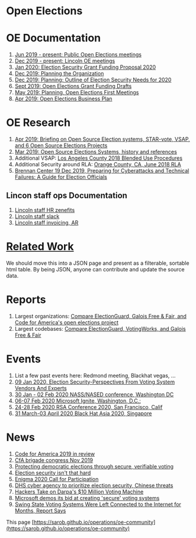 # Open Elections

# OE Documentation
1. [Jun 2019 - present: Public Open Elections meetings](https://docs.google.com/document/d/19dnBvyUCzGZkBKKSkeLVnRktHQ_OpHdTIthmnxWcWLU/edit?usp=sharing)
1. [Dec 2019 - present: Lincoln OE meetings](https://docs.google.com/document/d/1Ayc5zLKnqbVlv90jlSaASlEhG5U7XSOapHKnVEWa9FI/edit?usp=sharing)
1. [Jan 2020: Election Security Grant Funding Proposal 2020](https://docs.google.com/document/d/1CP1bWHd1jGUM2PL8DNemZ2YxqqNlVTfAL3KLiXV9etk/edit?usp=sharing)
1. [Dec 2019: Planning the Organization](https://docs.google.com/document/d/1mEeXGE0sRmKXX3RnAbf4gXgaKp3X4WRWiJ1G0JUkh1c/edit?usp=sharing)
1. [Dec 2019: Planning: Outline of Election Security Needs for 2020](https://docs.google.com/document/d/1GNWMvz-dliDvWp4uR392-415c71R-11WZK4xnrlGX98/edit?usp=sharing)
1. [Sept 2019: Open Elections Grant Funding Drafts](https://drive.google.com/open?id=17R4Ibhv7djAByH5U_yuP5C5zy7MHXswuML6tRyjCPmw)
1. [May 2019: Planning, Open Elections First Meetings](https://docs.google.com/document/d/1wX7UctI4FiD2FPkM7_iRvvNzMGfRxPh9T1Ij4rvDcQM/edit?usp=sharing)
1. [Apr 2019: Open Elections Business Plan](https://drive.google.com/open?id=1UzwmzwzxRVY3KtWBnFttjjX0feWXqG5GThJfs1FkHSc)

# OE Research
1. [Apr 2019: Briefing on Open Source Election systems, STAR-vote, VSAP, and 6 Open Source Elections Projects](https://osvtac.github.io/files/meetings/2019/2019-05-14/packet/OSV_State_of_the_Art_Brief_for_TAC_Review.pdf)
1. [Mar 2019: Open Source Elections Systems, history and references](Reference-Materials_944079170.html)
1. Additional VSAP: [Los Angeles County 2018 Blended Use Procedures](https://votingsystems.cdn.sos.ca.gov/vendors/LAC/lac-vsap-use-proc.pdf)
1. Additional Security around RLA: [Orange County, CA, June 2018 RLA](https://www.ocvote.com/results/risk-limiting-audit/)
1. [Brennan Center 19 Dec 2019, Preparing for Cyberattacks and Technical Failures: A Guide for Election Officials](https://www.brennancenter.org/our-work/policy-solutions/preparing-cyberattacks-and-technical-failures-guide-election-officials)

## Lincon staff ops Documentation
1. [Lincoln staff HR zenefits](https://secure.zenefits.com/)
1. [Lincoln staff slack](https://lincoln-labs.slack.com/)
1. [Lincoln staff invoicing, AR](http://bill.com/)

# [Related Work](https://docs.google.com/spreadsheets/d/1APMkXIR6LxPS56PcBfgR2F619AZ_ECWsh_eXlkU1Hzo/edit?usp=sharing)
We should move this into a JSON page and present as a filterable, sortable html table. By being JSON, anyone can contribute and update the source data.

# Reports
1. Largest organizations: [Compare ElectionGuard, Galois Free & Fair, and Code for America's open elections project](https://www.openhub.net/p/_compare?project_1=Free+and+Fair&project_2=openelections-project&project_0=ElectionGuard)
1. Largest codebases: [Compare ElectionGuard, VotingWorks, and Galois Free & Fair](https://www.openhub.net/p/_compare?project_0=ElectionGuard&project_1=VotingWorks&project_2=Free+and+Fair)

# Events
1. List a few past events here: Redmond meeting, Blackhat vegas, ...
1. [09 Jan 2020, Election Security-Perspectives From Voting System Vendors And Experts](https://cha.house.gov/committee-activity/hearings/2020-election-security-perspectives-voting-system-vendors-and-experts)
1. [30 Jan - 02 Feb 2020 NASS/NASED conference, Washington DC](https://www.nass.org/events/nass-2020-winter-conference)
1. [06-07 Feb 2020 Microsoft Ignite, Washington, D.C.: ](https://www.microsoft.com/en-us/ignite-the-tour/washington-dc)
1. [24-28 Feb 2020 RSA Conference 2020, San Francisco, Calif](https://www.rsaconference.com/usa)
1. [31 March-03 April 2020 Black Hat Asia 2020, Singapore](https://www.blackhat.com/asia-20/)

# News
1. [Code for America 2019 in review](https://medium.com/code-for-america/the-year-in-review-at-code-for-america-b52b2726aad8)
1. [CfA brigade congress Nov 2019](https://medium.com/code-for-america/growing-the-civic-tech-movement-68f5ab5ac2ae)
1. [Protecting democratic elections through secure, verifiable voting](https://blogs.microsoft.com/on-the-issues/2019/05/06/protecting-democratic-elections-through-secure-verifiable-voting/)
1. [Election security isn't that hard](https://www.politico.com/agenda/story/2019/09/10/election-security-000954)
1. [Enigma 2020 Call for Participation](https://www.usenix.org/conference/enigma2020/call-for-participation)
1. [DHS cyber agency to prioritize election security, Chinese threats](https://thehill.com/policy/cybersecurity/458487-dhs-cyber-agency-to-prioritize-election-security-chinese-threats)
1. [Hackers Take on Darpa's $10 Million Voting Machine](https://www.wired.com/story/darpa-voting-machine-defcon-voting-village-hackers)
1. [Microsoft demos its bid at creating 'secure' voting systems](https://www.engadget.com/2019/07/17/microsoft-demos-electionguard/)
1. [Swing State Voting Systems Were Left Connected to the Internet for Months, Report Says](https://fortune.com/2019/08/08/swing-state-voting-systems-connected-internet-vice-report/)

This page [https://sarob.github.io/operations/oe-community](https://sarob.github.io/operations/oe-community)
